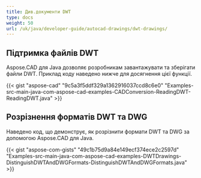 ```yaml
---
title: Див.документи DWT
type: docs
weight: 50
url: /uk/java/developer-guide/autocad-drawings/dwt-drawings/
---
```


## **Підтримка файлів DWT**
Aspose.CAD для Java дозволяє розробникам завантажувати та зберігати файли DWT. Приклад коду наведено нижче для досягнення цієї функції.

{{< gist "aspose-cad" "9c5a3f5ddf329a1362916037ccd8c6e0" "Examples-src-main-java-com-aspose-cad-examples-CADConversion-ReadingDWT-ReadingDWT.java" >}}
## **Розрізнення форматів DWT та DWG**
Наведено код, що демонструє, як розрізнити формати DWT та DWG за допомогою Aspose.CAD для Java.

{{< gist "aspose-com-gists" "49c1b75d9a84e149ecf374ece2c2597d" "Examples-src-main-java-com-aspose-cad-examples-DWTDrawings-DistinguishDWTAndDWGFormats-DistinguishDWTAndDWGFormats.java" >}}
